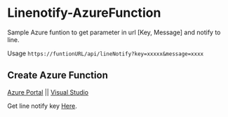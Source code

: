 # Linenotify-AzureFunction

Sample Azure funtion to get parameter in url [Key, Message] and notify to line.

Usage
```https://funtionURL/api/lineNotify?key=xxxxx&message=xxxx```


## Create Azure Function 
[Azure Portal](https://docs.microsoft.com/en-us/azure/azure-functions/functions-create-serverless-api) || [Visual Studio](https://docs.microsoft.com/en-us/azure/azure-functions/functions-create-your-first-function-visual-studio)

Get line notify key [Here](https://notify-bot.line.me/en "Line notify"). 

